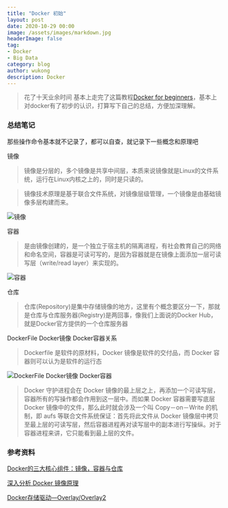 ```yaml
---
title: "Docker 初始"
layout: post
date: 2020-10-29 00:00
image: /assets/images/markdown.jpg
headerImage: false
tag:
- Docker
- Big Data
category: blog
author: wukong
description: Docker 
---
```

> 花了十天业余时间  基本上走完了这篇教程[Docker for beginners](https://docker-curriculum.com/#introduction)，基本上对docker有了初步的认识，打算写下自己的总结，方便加深理解。


### 总结笔记

那些操作命令基本就不记录了，都可以自查，就记录下一些概念和原理吧

镜像
> 镜像是分层的，多个镜像是共享中间层，本质来说镜像就是Linux的文件系统，运行在Linux内核之上的，同时是只读的。

> 镜像技术原理是基于联合文件系统，对镜像层级管理，一个镜像是由基础镜像多层构建而来。


![镜像](https://user-gold-cdn.xitu.io/2019/9/7/16d0c272ef8e8adb?imageView2/0/w/1280/h/960/format/webp/ignore-error/1)

容器
> 是由镜像创建的，是一个独立于宿主机的隔离进程，有社会教育自己的网络和命名空间，容器是可读可写的，是因为容器就是在镜像上面添加一层可读写层（write/read layer）来实现的。

![容器](https://user-gold-cdn.xitu.io/2019/9/7/16d0c4c920a5c29a?imageView2/0/w/1280/h/960/format/webp/ignore-error/1)

仓库
> 仓库(Repository)是集中存储镜像的地方，这里有个概念要区分一下，那就是仓库与仓库服务器(Registry)是两回事，像我们上面说的Docker Hub，就是Docker官方提供的一个仓库服务器



DockerFile Docker镜像 Docker容器关系

> Dockerfile 是软件的原材料，Docker 镜像是软件的交付品，而 Docker 容器则可以认为是软件的运行态

![DockerFile Docker镜像 Docker容器](http://blog.daocloud.io/wp-content/uploads/2015/09/allen5.jpg)

> Docker 守护进程会在 Docker 镜像的最上层之上，再添加一个可读写层，容器所有的写操作都会作用到这一层中。而如果 Docker 容器需要写底层 Docker 镜像中的文件，那么此时就会涉及一个叫 Copy－on－Write 的机制，即 aufs 等联合文件系统保证：首先将此文件从 Docker 镜像层中拷贝至最上层的可读写层，然后容器进程再对读写层中的副本进行写操纵。对于容器进程来讲，它只能看到最上层的文件。


### 参考资料
[Docker的三大核心组件：镜像，容器与仓库](https://juejin.im/post/6844903938030845966)

[深入分析 Docker 镜像原理](http://blog.daocloud.io/principle-of-docker-image/)

[Docker存储驱动—Overlay/Overlay2](https://arkingc.github.io/2017/05/05/2017-05-05-docker-filesystem-overlay/)
